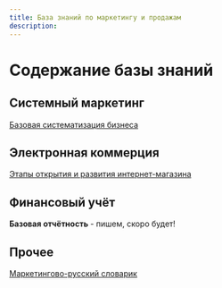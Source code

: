 ```yaml
---
title: База знаний по маркетингу и продажам
description: 
---
```


# Содержание базы знаний

## Системный маркетинг

[Базовая систематизация бизнеса](/System/system-marketing)


## Электронная коммерция

[Этапы открытия и развития интернет-магазина](/E-commerce/firstquest)

## Финансовый учёт

<b>Базовая отчётность</b> - пишем, скоро будет!

## Прочее

[Маркетингово-русский словарик](/Spoke/terminology)
